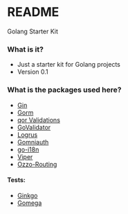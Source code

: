 # README #

Golang Starter Kit

### What is it? ###

* Just a starter kit for Golang projects
* Version 0.1

### What is the packages used here? ###

* [Gin](https://github.com/gin-gonic/gin)
* [Gorm](https://github.com/jinzhu/gorm)
* [qor Validations](https://github.com/qor/validations)
* [GoValidator](https://github.com/asaskevich/govalidator)
* [Logrus](https://github.com/sirupsen/logrus)
* [Gomniauth](https://github.com/stretchr/gomniauth)
* [go-i18n](https://github.com/nicksnyder/go-i18n/)
* [Viper](https://github.com/spf13/viper)
* [Ozzo-Routing]()

#### Tests:
* [Ginkgo](https://github.com/onsi/ginkgo)
* [Gomega](https://github.com/onsi/gomega)
